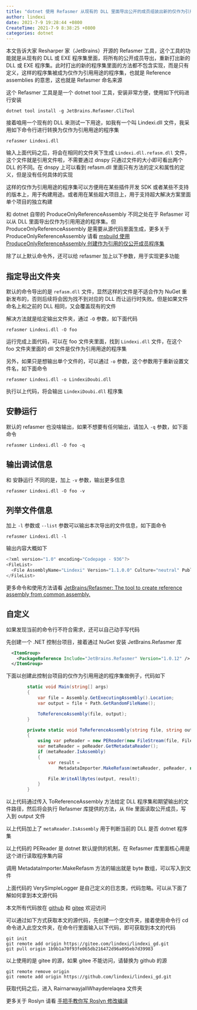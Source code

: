```yaml
---
title: "dotnet 使用 Refasmer 从现有的 DLL 里面导出公开的成员组装出新的仅作为引用用途的程序集"
author: lindexi
date: 2021-7-9 19:28:44 +0800
CreateTime: 2021-7-9 8:38:25 +0800
categories: dotnet
---
```


本文告诉大家 Resharper 家（JetBrains）开源的 Refasmer 工具，这个工具的功能就是从现有的 DLL 或 EXE 程序集里面，将所有的公开成员导出，重新打出新的 DLL 或 EXE 程序集。此时打出的新的程序集里面的方法都不包含实现，而是只有定义，这样的程序集被成为仅作为引用用途的程序集，也就是 Reference assemblies 的意思，这也就是 Refasmer 命名来源

<!--more-->


<!-- 发布 -->

这个 Refasmer 工具是是一个 dotnet tool 工具，安装非常方便，使用如下代码进行安装

```
dotnet tool install -g JetBrains.Refasmer.CliTool
```

接着咱用一个现有的 DLL 来测试一下用途，如我有一个叫 Lindexi.dll 文件，我采用如下命令行进行转换为仅作为引用用途的程序集

```
refasmer Lindexi.dll
```

输入上面代码之后，将会在相同的文件夹下生成 `Lindexi.dll.refasm.dll` 文件，这个文件就是引用文件啦，不需要通过 dnspy 只通过文件的大小即可看出两个 DLL 的不同。在 dnspy 上可以看到 refasm.dll 里面只有方法的定义和属性的定义，但是没有任何具体的实现

这样的仅作为引用用途的程序集可以方便用在某些插件开发 SDK 或者某些不支持的版本上，用于构建用途。或者用在某些超大项目上，用于支持超大解决方案里面单个项目的独立构建

和 dotnet 自带的 ProduceOnlyReferenceAssembly 不同之处在于 Refasmer 可以从 DLL 里面导出仅作为引用用途的程序集。但 ProduceOnlyReferenceAssembly 是需要从源代码里面生成，更多关于 ProduceOnlyReferenceAssembly 请看 [msbuild 使用 ProduceOnlyReferenceAssembly 创建作为引用的仅公开成员程序集](https://blog.lindexi.com/post/msbuild-%E4%BD%BF%E7%94%A8-ProduceOnlyReferenceAssembly-%E5%88%9B%E5%BB%BA%E4%BD%9C%E4%B8%BA%E5%BC%95%E7%94%A8%E7%9A%84%E4%BB%85%E5%85%AC%E5%BC%80%E6%88%90%E5%91%98%E7%A8%8B%E5%BA%8F%E9%9B%86.html )

除了以上默认命令外，还可以给 refasmer 加上以下参数，用于实现更多功能

## 指定导出文件夹

默认的命令导出的是 `refasm.dll` 文件，显然这样的文件是不适合作为 NuGet 重新发布的，否则后续将会因为找不到对应的 DLL 而让运行时失败。但是如果文件命名上和之前的 DLL 相同，又会覆盖现有的文件

解决方法就是给定输出文件夹，通过 `-O` 参数，如下面代码

```
refasmer Lindexi.dll -O foo
```

运行完成上面代码，可以在 foo 文件夹里面，找到 `Lindexi.dll` 文件，在这个 foo 文件夹里面的 dll 文件是仅作为引用用途的程序集

另外，如果只是想输出单个文件的，可以通过 `-o` 参数，这个参数用于重新设置文件名，如下面命令

```
refasmer Lindexi.dll -o LindexiDoubi.dll
```

执行以上代码，将会输出 `LindexiDoubi.dll` 程序集

## 安静运行

默认的 refasmer 也没啥输出，如果不想要有任何输出，请加入 `-q` 参数，如下面命令

```
refasmer Lindexi.dll -O foo -q
```

## 输出调试信息

和 安静运行 不同的是，加上 `-v` 参数，输出更多信息

```
refasmer Lindexi.dll -O foo -v
```

## 列举文件信息

加上 `-l` 参数或 `--list` 参数可以输出本次导出的文件信息，如下面命令

```
refasmer Lindexi.dll -l
```

输出内容大概如下

```csharp
<?xml version="1.0" encoding="Codepage - 936"?>
<FileList>
  <File AssemblyName="Lindexi" Version="1.1.0.0" Culture="neutral" PublicKeyToken="0902d2af90156091" InGac="false" ProcessorArchitecture="MSIL" />
</FileList>
```

更多命令和使用方法请看 [JetBrains/Refasmer: The tool to create reference assembly from common assembly.](https://github.com/JetBrains/Refasmer )

## 自定义

如果发现当前的命令行不符合需求，还可以自己动手写代码

先创建一个 .NET 控制台项目，接着通过 NuGet 安装 JetBrains.Refasmer 库

```xml
  <ItemGroup>
    <PackageReference Include="JetBrains.Refasmer" Version="1.0.12" />
  </ItemGroup>
```

下面以创建此控制台项目的仅作为引用用途的程序集做例子，代码如下

```csharp
        static void Main(string[] args)
        {
            var file = Assembly.GetExecutingAssembly().Location;
            var output = file + Path.GetRandomFileName();

            ToReferenceAssembly(file, output);
        }

        private static void ToReferenceAssembly(string file, string output)
        {
            using var peReader = new PEReader(new FileStream(file, FileMode.Open, FileAccess.Read, FileShare.Read));
            var metaReader = peReader.GetMetadataReader();
            if (metaReader.IsAssembly)
            {
                var result =
                    MetadataImporter.MakeRefasm(metaReader, peReader, new LoggerBase(new VerySimpleLogger(Console.Out)));

                File.WriteAllBytes(output, result);
            }
        }
```

以上代码通过传入 ToReferenceAssembly 方法给定 DLL 程序集和期望输出的文件路径，然后将会执行 Refasmer 库提供的方法，从 file 里面读取公开成员，写入到 output 文件

以上代码加上了 `metaReader.IsAssembly` 用于判断当前的 DLL 是否 dotnet 程序集

以上代码的 PEReader 是 dotnet 默认提供的机制，在 Refasmer 库里面核心用是这个进行读取程序集内容

调用 MetadataImporter.MakeRefasm 方法的输出就是 byte 数组，可以写入到文件

上面代码的 VerySimpleLogger 是自己定义的日志类，代码忽略。可以从下面了解如何拿到本文源代码

本文所有代码放在 [github](https://github.com/lindexi/lindexi_gd/tree/1b9b1a70f93fe065db216472d96a095eb7d39983/RairnarwayjallWhayderelaqea) 和 [gitee](https://gitee.com/lindexi/lindexi_gd/tree/1b9b1a70f93fe065db216472d96a095eb7d39983/RairnarwayjallWhayderelaqea) 欢迎访问

可以通过如下方式获取本文的源代码，先创建一个空文件夹，接着使用命令行 cd 命令进入此空文件夹，在命令行里面输入以下代码，即可获取到本文的代码

```
git init
git remote add origin https://gitee.com/lindexi/lindexi_gd.git
git pull origin 1b9b1a70f93fe065db216472d96a095eb7d39983
```

以上使用的是 gitee 的源，如果 gitee 不能访问，请替换为 github 的源

```
git remote remove origin
git remote add origin https://github.com/lindexi/lindexi_gd.git
```

获取代码之后，进入 RairnarwayjallWhayderelaqea 文件夹

更多关于 Roslyn 请看 [手把手教你写 Roslyn 修改编译](https://lindexi.oschina.io/lindexi/post/roslyn.html ) 

